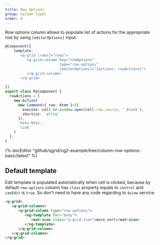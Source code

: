```yaml
---
title: Row Options
group: Column Types
order: 9
---
```


Row options column allows to populate list of actions for the appropriate row by using `[editorOptions]` input.

```typescript
@Component({
    template: `
       <q-grid [rows]="rows">
          <q-grid-column key="rowOptions"
                         type="row-options"
                         [editorOptions]="{actions: rowActions}">
          </q-grid-column>
       </q-grid>
    `
})
export class MyComponent {
  rowActions = [
    new Action(
      new Command<{ row: Atom }>({
        execute: cell => window.open(cell.row.source, '_blank'),
        shortcut: 'alt+g'
      }),
      'Goto Wiki',
      'link'
    )
  ];
}
```

{% docEditor "github/qgrid/ng2-example/tree/column-row-options-basic/latest" %}

## Default template

Edit template is populated automatically when cell is clicked, because by default `row-options` column has `class` property equals to `control` and `canEdit` is `true`. So don't need to have any code regarding to `$view` service.

```html
<q-grid>
   <q-grid-columns>
      <q-grid-column type="row-options">
         <ng-template for="body">
            <mat-icon class="q-grid-icon">more_vert</mat-icon>
         </ng-template>
      </q-grid-column>
   </q-grid-columns>
</q-grid>
```
